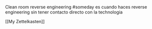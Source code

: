 Clean room reverse engineering #someday es cuando haces reverse engineering sin tener contacto directo con la technologia

[[My Zettelkasten]]
